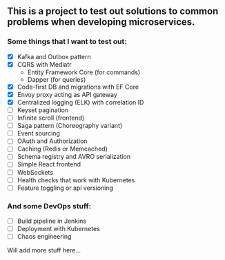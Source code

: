 ## This is a project to test out solutions to common problems when developing microservices.

### Some things that I want to test out:
- [x] Kafka and Outbox pattern
- [x] CQRS with Mediatr
  * Entity Framework Core (for commands)
  * Dapper (for queries)
- [x] Code-first DB and migrations with EF Core
- [x] Envoy proxy acting as API gateway
- [x] Centralized logging (ELK) with correlation ID
- [ ] Keyset pagination
- [ ] Infinite scroll (frontend)
- [ ] Saga pattern (Choreography variant)
- [ ] Event sourcing
- [ ] OAuth and Authorization
- [ ] Caching (Redis or Memcached)
- [ ] Schema registry and AVRO serialization
- [ ] Simple React frontend
- [ ] WebSockets
- [ ] Health checks that work with Kubernetes
- [ ] Feature toggling or api versioning

### And some DevOps stuff:
- [ ] Build pipeline in Jenkins
- [ ] Deployment with Kubernetes
- [ ] Chaos engineering

Will add more stuff here...
